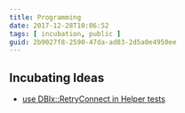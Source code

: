 ```yaml
---
title: Programming
date: 2017-12-28T10:06:52
tags: [ incubation, public ]
guid: 2b9027f8-2590-47da-ad83-2d5a0e4950ee
---
```



<!--more-->

## Incubating Ideas

 * [use DBIx::RetryConnect in Helper tests](https://github.com/frioux/DBIx-Class-Helpers/issues/74)
